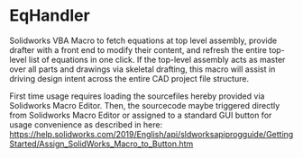 # EqHandler
Solidworks VBA Macro to fetch equations at top level assembly, provide drafter with a front end to modify their content, and refresh the entire top-level list of equations in one click.  If the top-level assembly acts as master over all parts and drawings via skeletal drafting, this macro will assist in driving design intent across the entire CAD project file structure.

First time usage requires loading the sourcefiles hereby provided via Solidworks Macro Editor.  Then, the sourcecode maybe triggered directly from Solidworks Macro Editor or assigned to a standard GUI button for usage convenience as described in here: https://help.solidworks.com/2019/English/api/sldworksapiprogguide/GettingStarted/Assign_SolidWorks_Macro_to_Button.htm
